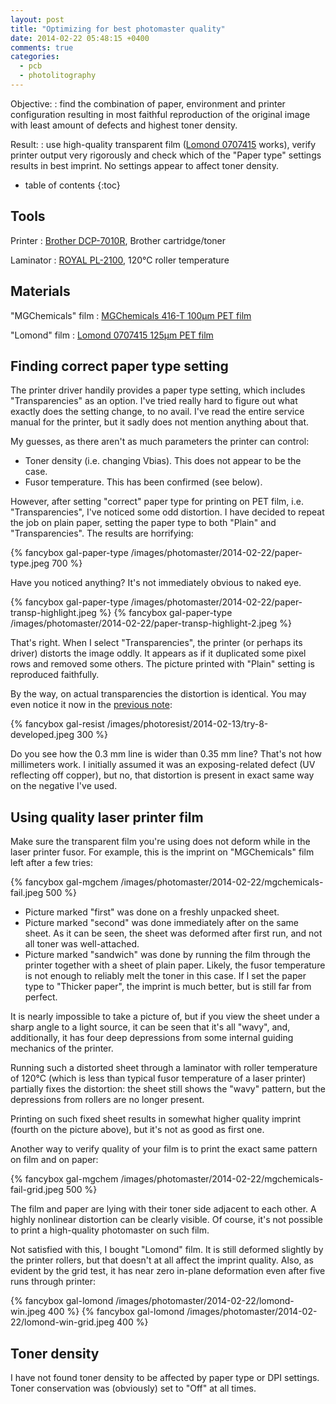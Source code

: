 ```yaml
---
layout: post
title: "Optimizing for best photomaster quality"
date: 2014-02-22 05:48:15 +0400
comments: true
categories:
  - pcb
  - photolitography
---
```


Objective:
: find the combination of paper, environment and printer configuration resulting in most faithful
  reproduction of the original image with least amount of defects and highest toner density.

Result:
: use high-quality transparent film ([Lomond 0707415][0707415] works), verify printer output
  very rigorously and check which of the "Paper type" settings results in best imprint. No settings
  appear to affect toner density.

[0707415]: http://online.lomond.sk/en/detail/0707415

<!-- more -->

* table of contents
{:toc}

Tools
-----

Printer
: [Brother DCP-7010R](http://www.brother.ru/g3.cfm/s_page/92250/s_level/39720/s_product/DCP7010R), Brother cartridge/toner

Laminator
: [ROYAL PL-2100](http://www.royalsupplies.com/Laminators/PL-2100-Laminator.html), 120°C roller temperature

Materials
---------

"MGChemicals" film
: [MGChemicals 416-T 100µm PET film](http://www.amazon.com/gp/product/B005T8WR6I)

"Lomond" film
: [Lomond 0707415 125µm PET film][0707415]

Finding correct paper type setting
----------------------------------

The printer driver handily provides a paper type setting, which includes "Transparencies"
as an option. I've tried really hard to figure out what exactly does the setting change,
to no avail. I've read the entire service manual for the printer, but it sadly does not
mention anything about that.

My guesses, as there aren't as much parameters the printer can control:

 * Toner density (i.e. changing Vbias). This does not appear to be the case.
 * Fusor temperature. This has been confirmed (see below).

However, after setting "correct" paper type for printing on PET film, i.e. "Transparencies",
I've noticed some odd distortion. I have decided to repeat the job on plain paper, setting
the paper type to both "Plain" and "Transparencies". The results are horrifying:

{% fancybox gal-paper-type /images/photomaster/2014-02-22/paper-type.jpeg 700 %}

Have you noticed anything? It's not immediately obvious to naked eye.

{% fancybox gal-paper-type /images/photomaster/2014-02-22/paper-transp-highlight.jpeg %}
{% fancybox gal-paper-type /images/photomaster/2014-02-22/paper-transp-highlight-2.jpeg %}

That's right. When I select "Transparencies", the printer (or perhaps its driver)
distorts the image oddly. It appears as if it duplicated some pixel rows and removed
some others. The picture printed with "Plain" setting is reproduced faithfully.

By the way, on actual transparencies the distortion is identical. You may even notice it now
in the [previous note][]:

{% fancybox gal-resist /images/photoresist/2014-02-13/try-8-developed.jpeg 300 %}

Do you see how the 0.3 mm line is wider than 0.35 mm line? That's not how millimeters work.
I initially assumed it was an exposing-related defect (UV reflecting off copper), but no, that
distortion is present in exact same way on the negative I've used.

[previous note]: /notes/2014-02-16/optimizing-for-best-photoresist-adhesion/

Using quality laser printer film
--------------------------------

Make sure the transparent film you're using does not deform while in the laser printer
fusor. For example, this is the imprint on "MGChemicals" film left after a few tries:

{% fancybox gal-mgchem /images/photomaster/2014-02-22/mgchemicals-fail.jpeg 500 %}

  * Picture marked "first" was done on a freshly unpacked sheet.
  * Picture marked "second" was done immediately after on the same sheet. As it can be seen,
    the sheet was deformed after first run, and not all toner was well-attached.
  * Picture marked "sandwich" was done by running the film through the printer together with
    a sheet of plain paper. Likely, the fusor temperature is not enough to reliably
    melt the toner in this case. If I set the paper type to "Thicker paper", the imprint
    is much better, but is still far from perfect.

It is nearly impossible to take a picture of, but if you view the sheet under a sharp angle
to a light source, it can be seen that it's all "wavy", and, additionally, it has four
deep depressions from some internal guiding mechanics of the printer.

Running such a distorted sheet through a laminator with roller temperature of 120°C (which is
less than typical fusor temperature of a laser printer) partially fixes the distortion: the
sheet still shows the "wavy" pattern, but the depressions from rollers are no longer present.

Printing on such fixed sheet results in somewhat higher quality imprint (fourth on the picture
above), but it's not as good as first one.

Another way to verify quality of your film is to print the exact same pattern on film and
on paper:

{% fancybox gal-mgchem /images/photomaster/2014-02-22/mgchemicals-fail-grid.jpeg 500 %}

The film and paper are lying with their toner side adjacent to each other. A highly nonlinear
distortion can be clearly visible. Of course, it's not possible to print a high-quality
photomaster on such film.

Not satisfied with this, I bought "Lomond" film. It is still deformed slightly by the printer
rollers, but that doesn't at all affect the imprint quality. Also, as evident by the grid
test, it has near zero in-plane deformation even after five runs through printer:

{% fancybox gal-lomond /images/photomaster/2014-02-22/lomond-win.jpeg 400 %}
{% fancybox gal-lomond /images/photomaster/2014-02-22/lomond-win-grid.jpeg 400 %}

Toner density
-------------

I have not found toner density to be affected by paper type or DPI settings. Toner conservation
was (obviously) set to "Off" at all times.
